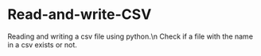 # Read-and-write-CSV
Reading and writing a csv file using python.\n
Check if a file with the name in a csv exists or not.

